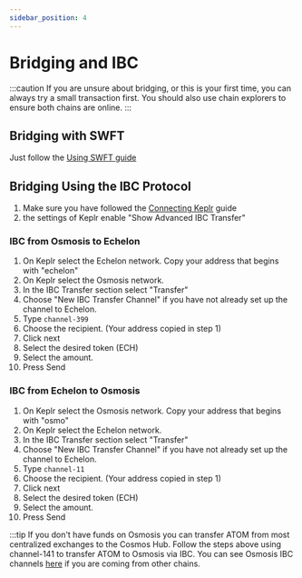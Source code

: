 ```yaml
---
sidebar_position: 4
---
```


# Bridging and IBC

:::caution
If you are unsure about bridging, or this is your first time, you can always try a small transaction first. You should also use chain explorers to ensure both chains are online. 
:::

## Bridging with SWFT
Just follow the [Using SWFT guide](/docs/echelon/buying-ech/swft)

## Bridging Using the IBC Protocol  
1. Make sure you have followed the [Connecting Keplr](/docs/echelon/wallet/keplr) guide
2. the settings of Keplr enable "Show Advanced IBC Transfer"

### IBC from Osmosis to Echelon
1. On Keplr select the Echelon network. Copy your address that begins with "echelon"
2. On Keplr select the Osmosis network. 
3. In the IBC Transfer section select "Transfer"
4. Choose "New IBC Transfer Channel" if you have not already set up the channel to Echelon. 
5. Type `channel-399`
6. Choose the recipient. (Your address copied in step 1)
7. Click next
8. Select the desired token (ECH)
9. Select the amount. 
10. Press Send 

### IBC from Echelon to Osmosis
1. On Keplr select the Osmosis network. Copy your address that begins with "osmo"
2. On Keplr select the Echelon network. 
3. In the IBC Transfer section select "Transfer"
4. Choose "New IBC Transfer Channel" if you have not already set up the channel to Echelon. 
5. Type `channel-11`
6. Choose the recipient. (Your address copied in step 1)
7. Click next
8. Select the desired token (ECH)
9. Select the amount. 
10. Press Send 

:::tip
If you don't have funds on Osmosis you can transfer ATOM from most centralized exchanges to the Cosmos Hub. Follow the steps above using channel-141 to transfer ATOM to Osmosis via IBC. You can see Osmosis IBC channels [here](https://info.osmosis.zone/ibc) if you are coming from other chains. 